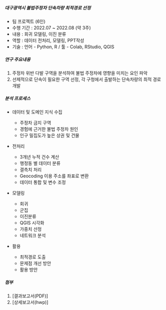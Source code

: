 ##### 대구광역시 불법주정차 단속차량 최적경로 선정
 * 팀 프로젝트 (6인)
 * 수행 기간 : 2022.07 ~ 2022.08 (약 3주)
 * 내용 : 회귀 모델링, 이진 분류
 * 역할 : 데이터 전처리, 모델링, PPT작성
 * 기술 : 언어 - Python, R / 툴 - Colab, RStudio, QGIS


##### 연구 주요내용
 1. 주정차 위반 다발 구역을 분석하여 불법 주정차에 영향을 미치는 요인 파악
 2. 선제적으로 단속이 필요한 구역 선정, 각 구청에서 출발하는 단속차량의 최적 경로 개발

##### 분석 프로세스
 * 데이터 및 도메인 지식 수집
    * 주정차 금지 구역
    * 경험에 근거한 불법 주정차 원인
    * 인구 밀집도가 높은 상권 및 건물

 * 전처리
    * 3개년 누적 건수 계산
    * 행정동 별 데이터 분류
    * 결측치 처리
    * Geocoding 이용 주소를 좌표로 변환
    * 데이터 통합 및 변수 조정

 * 모델링
    * 회귀
    * 군집
    * 이진분류
    * QGIS 시각화
    * 가중치 산정
    * 네트워크 분석

 * 활용
    * 최적경로 도출
    * 문제점 개선 방안
    * 활용 방안
    
##### 첨부
 1. [결과보고서(PDF)]
 2. [상세보고서(hwp)]
